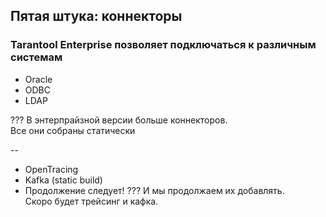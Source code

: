 <!-- ############################################################ -->
## Пятая штука: коннекторы
### Tarantool Enterprise позволяет подключаться к различным системам

- Oracle
- ODBC
- LDAP

???
В энтерпрайзной версии больше коннекторов.<br/>
Все они собраны статически

--

- OpenTracing
- Kafka (static build)
- Продолжение следует!
???
И мы продолжаем их добавлять.<br/>
Скоро будет трейсинг и кафка.
